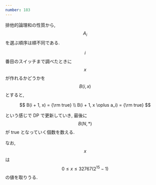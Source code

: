 ```yaml
---
number: 183
---
```

排他的論理和の性質から, $$ A_i $$ を選ぶ順序は順不同である.

$$ i $$ 番目のスイッチまで調べたときに $$ x $$ が作れるかどうかを $$ B(i, x) $$ とすると,

$$
B(i + 1, x) = {\rm true} \\
B(i + 1, x \oplus a_i) = {\rm true}
$$

という感じで DP で更新していき, 最後に $$ B(N, *) $$ が true となっていく個数を数える.

なお, $$ x $$ は $$ 0 \leq x \leq 32767(2^{15} - 1) $$ の値を取りうる.
